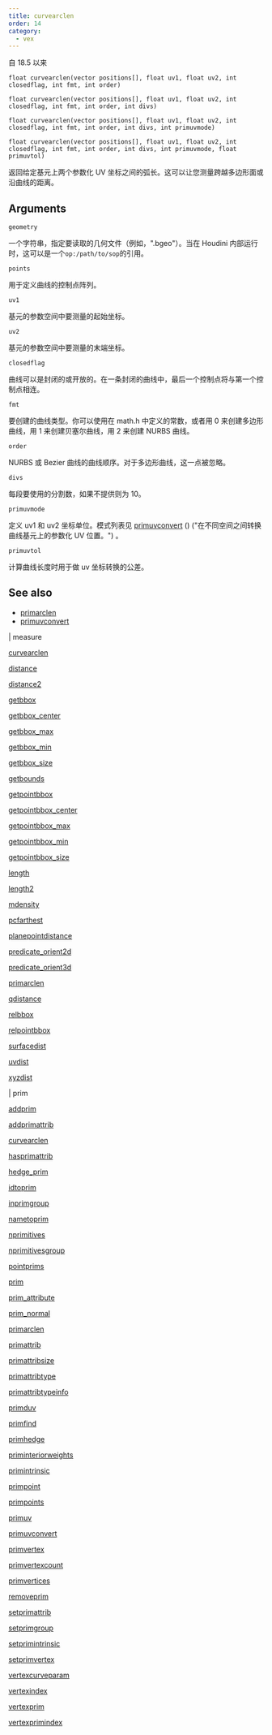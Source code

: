 ```yaml
---
title: curvearclen
order: 14
category:
  - vex
---
```


自 18.5 以来

`float curvearclen(vector positions[], float uv1, float uv2, int closedflag, int fmt, int order)`

`float curvearclen(vector positions[], float uv1, float uv2, int closedflag, int fmt, int order, int divs)`

`float curvearclen(vector positions[], float uv1, float uv2, int closedflag, int fmt, int order, int divs, int primuvmode)`

`float curvearclen(vector positions[], float uv1, float uv2, int closedflag, int fmt, int order, int divs, int primuvmode, float primuvtol)`

返回给定基元上两个参数化 UV 坐标之间的弧长。这可以让您测量跨越多边形面或沿曲线的距离。

## Arguments

`geometry`

一个字符串，指定要读取的几何文件（例如，".bgeo"）。当在 Houdini 内部运行时，这可以是一个`op:/path/to/sop`的引用。

`points`

用于定义曲线的控制点阵列。

`uv1`

基元的参数空间中要测量的起始坐标。

`uv2`

基元的参数空间中要测量的末端坐标。

`closedflag`

曲线可以是封闭的或开放的。在一条封闭的曲线中，最后一个控制点将与第一个控制点相连。

`fmt`

要创建的曲线类型。你可以使用在 math.h 中定义的常数，或者用 0 来创建多边形曲线，用 1 来创建贝塞尔曲线，用 2 来创建 NURBS 曲线。

`order`

NURBS 或 Bezier 曲线的曲线顺序。对于多边形曲线，这一点被忽略。

`divs`

每段要使用的分割数，如果不提供则为 10。

`primuvmode`

定义 uv1 和 uv2 坐标单位。模式列表见 [primuvconvert](primuvconvert.html) () ("在不同空间之间转换曲线基元上的参数化 UV 位置。") 。

`primuvtol`

计算曲线长度时用于做 uv 坐标转换的公差。

## See also

- [primarclen](primarclen.html)
- [primuvconvert](primuvconvert.html)

|
measure

[curvearclen](curvearclen.html)

[distance](distance.html)

[distance2](distance2.html)

[getbbox](getbbox.html)

[getbbox_center](getbbox_center.html)

[getbbox_max](getbbox_max.html)

[getbbox_min](getbbox_min.html)

[getbbox_size](getbbox_size.html)

[getbounds](getbounds.html)

[getpointbbox](getpointbbox.html)

[getpointbbox_center](getpointbbox_center.html)

[getpointbbox_max](getpointbbox_max.html)

[getpointbbox_min](getpointbbox_min.html)

[getpointbbox_size](getpointbbox_size.html)

[length](length.html)

[length2](length2.html)

[mdensity](mdensity.html)

[pcfarthest](pcfarthest.html)

[planepointdistance](planepointdistance.html)

[predicate_orient2d](predicate_orient2d.html)

[predicate_orient3d](predicate_orient3d.html)

[primarclen](primarclen.html)

[qdistance](qdistance.html)

[relbbox](relbbox.html)

[relpointbbox](relpointbbox.html)

[surfacedist](surfacedist.html)

[uvdist](uvdist.html)

[xyzdist](xyzdist.html)

|
prim

[addprim](addprim.html)

[addprimattrib](addprimattrib.html)

[curvearclen](curvearclen.html)

[hasprimattrib](hasprimattrib.html)

[hedge_prim](hedge_prim.html)

[idtoprim](idtoprim.html)

[inprimgroup](inprimgroup.html)

[nametoprim](nametoprim.html)

[nprimitives](nprimitives.html)

[nprimitivesgroup](nprimitivesgroup.html)

[pointprims](pointprims.html)

[prim](prim.html)

[prim_attribute](prim_attribute.html)

[prim_normal](prim_normal.html)

[primarclen](primarclen.html)

[primattrib](primattrib.html)

[primattribsize](primattribsize.html)

[primattribtype](primattribtype.html)

[primattribtypeinfo](primattribtypeinfo.html)

[primduv](primduv.html)

[primfind](primfind.html)

[primhedge](primhedge.html)

[priminteriorweights](priminteriorweights.html)

[primintrinsic](primintrinsic.html)

[primpoint](primpoint.html)

[primpoints](primpoints.html)

[primuv](primuv.html)

[primuvconvert](primuvconvert.html)

[primvertex](primvertex.html)

[primvertexcount](primvertexcount.html)

[primvertices](primvertices.html)

[removeprim](removeprim.html)

[setprimattrib](setprimattrib.html)

[setprimgroup](setprimgroup.html)

[setprimintrinsic](setprimintrinsic.html)

[setprimvertex](setprimvertex.html)

[vertexcurveparam](vertexcurveparam.html)

[vertexindex](vertexindex.html)

[vertexprim](vertexprim.html)

[vertexprimindex](vertexprimindex.html)
